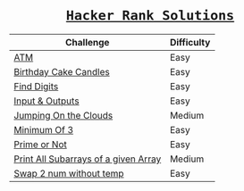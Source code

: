 <div align = "center">
  
# [`Hacker Rank Solutions`]()
  

| Challenge           | Difficulty |
|----------------|---------------|
| [ATM](https://github.com/a3X3k/Hacker-Rank-Solutions/tree/main/ATM/readme.md)    | Easy |
| [Birthday Cake Candles](https://github.com/a3X3k/Hacker-Rank-Solutions/tree/main/Birthday%20Cake%20Candles/readme.md)  | Easy |
|  [Find Digits](https://github.com/a3X3k/Hacker-Rank-Solutions/blob/main/Find%20Digits/readme.md)  | Easy |
|  [Input & Outputs](https://github.com/a3X3k/Hacker-Rank-Solutions/tree/main/Input%20%26%20Outputs/readme.md)  | Easy |
|  [Jumping On the Clouds](https://github.com/a3X3k/Hacker-Rank-Solutions/tree/main/Jumping%20On%20the%20Clouds/readme.md)  | Medium |
|  [Minimum Of 3](https://github.com/a3X3k/Hacker-Rank-Solutions/tree/main/Minimum%20Of%203/readme.md)  | Easy |
|  [Prime or Not](https://github.com/a3X3k/Hacker-Rank-Solutions/tree/main/Prime%20or%20Not/readme.md)  | Easy |
|  [Print All Subarrays of a given Array](https://github.com/a3X3k/Hacker-Rank-Solutions/tree/main/Print%20All%20Subarrays%20of%20a%20given%20Array/readme.md)  | Medium |
|  [Swap 2 num without temp](https://github.com/a3X3k/Hacker-Rank-Solutions/tree/main/Swap%202%20num%20without%20temp/readme.md)  | Easy |

  
</div>


